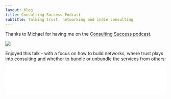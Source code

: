```yaml
---
layout: blog
title: Consulting Success Podcast
subtitle: Talking trust, networking and indie consulting
---
```


Thanks to Michael for having me on the [Consulting Success podcast](https://www.consultingsuccess.com/growing-a-solo-consulting-business-with-tom-critchlow).

![](https://www.consultingsuccess.com/wp-content/uploads/2019/09/growingasoloconsultingbusinesswithsepiabrownB.png)

Enjoyed this talk - with a focus on how to build networks, where trust plays into consulting and whether to bundle or unbundle the services from others:

<iframe style="border: none" src="//html5-player.libsyn.com/embed/episode/id/11247689/height/90/theme/custom/thumbnail/yes/direction/backward/render-playlist/no/custom-color/ff3d00/" height="90" width="100%" scrolling="no"  allowfullscreen webkitallowfullscreen mozallowfullscreen oallowfullscreen msallowfullscreen></iframe>